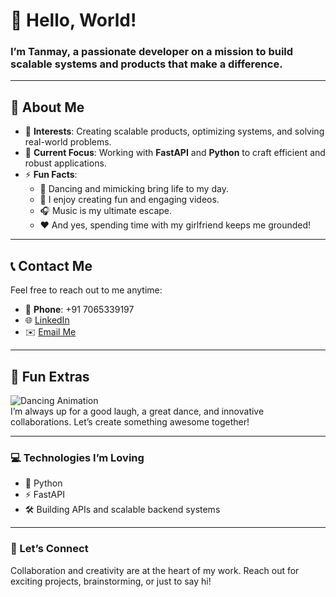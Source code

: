 # 👋 Hello, World!

### I’m **Tanmay**, a passionate developer on a mission to build scalable systems and products that make a difference.

---

## 🚀 About Me

- 👀 **Interests**: Creating scalable products, optimizing systems, and solving real-world problems.
- 🌱 **Current Focus**: Working with **FastAPI** and **Python** to craft efficient and robust applications.
- ⚡ **Fun Facts**:
  - 💃 Dancing and mimicking bring life to my day.  
  - 🎥 I enjoy creating fun and engaging videos.  
  - 🎧 Music is my ultimate escape.  
  - ❤️ And yes, spending time with my girlfriend keeps me grounded!

---

## 📞 Contact Me

Feel free to reach out to me anytime:

- 📱 **Phone**: +91 7065339197  
- 🌐 [LinkedIn](https://linkedin.com/in/tanmay-jain5)  
- ✉️ [Email Me](mailto:tanmayjain4477@gmail.com)

---

## 🌟 Fun Extras

![Dancing Animation](https://media.giphy.com/media/3o7aD6XO7NZpNPTeq8/giphy.gif)  
I’m always up for a good laugh, a great dance, and innovative collaborations. Let’s create something awesome together!

---

### 💻 Technologies I’m Loving

- 🐍 Python  
- ⚡ FastAPI  
- 🛠️ Building APIs and scalable backend systems

---

### 🚀 Let’s Connect

Collaboration and creativity are at the heart of my work. Reach out for exciting projects, brainstorming, or just to say hi!

